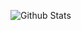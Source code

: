 
![Github Stats](https://github-readme-stats.vercel.app/api?username=Master-Mind-007&show_icons=true&title_color=fff&icon_color=79ff97&text_color=9f9f9f&bg_color=151515)
